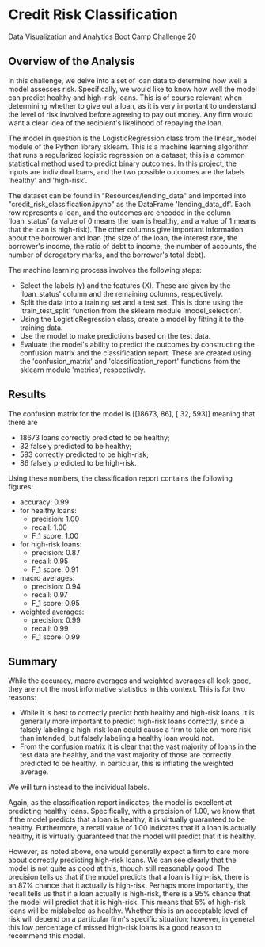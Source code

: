 # Credit Risk Classification
Data Visualization and Analytics Boot Camp Challenge 20

## Overview of the Analysis

In this challenge, we delve into a set of loan data to determine how well a model assesses risk. Specifically, we would like to know how well the model can predict healthy and high-risk loans. This is of course relevant when determining whether to give out a loan, as it is very important to understand the level of risk involved before agreeing to pay out money. Any firm would want a clear idea of the recipient's likelihood of repaying the loan.

The model in question is the LogisticRegression class from the linear_model module of the Python library sklearn. This is a machine learning algorithm that runs a regularized logistic regression on a dataset; this is a common statistical method used to predict binary outcomes. In this project, the inputs are individual loans, and the two possible outcomes are the labels 'healthy' and 'high-risk'.

The dataset can be found in "Resources/lending_data" and imported into "credit_risk_classification.ipynb" as the DataFrame 'lending_data_df'. Each row represents a loan, and the outcomes are encoded in the column 'loan_status' (a value of 0 means the loan is healthy, and a value of 1 means that the loan is high-risk). The other columns give important information about the borrower and loan (the size of the loan,	the interest rate, the borrower's income, the ratio of debt to income, the number of accounts, the number of derogatory marks, and the borrower's total debt).

The machine learning process involves the following steps:
* Select the labels (y) and the features (X). These are given by the 'loan_status' column and the remaining columns, respectively.
* Split the data into a training set and a test set. This is done using the 'train_test_split' function from the sklearn module 'model_selection'.
* Using the LogisticRegression class, create a model by fitting it to the training data.
* Use the model to make predictions based on the test data.
* Evaluate the model's ability to predict the outcomes by constructing the confusion matrix and the classification report. These are created using the 'confusion_matrix' and 'classification_report' functions from the sklearn module 'metrics', respectively.

## Results

The confusion matrix for the model is
[[18673,    86],
[   32,   593]]
meaning that there are
* 18673 loans correctly predicted to be healthy;
* 32 falsely predicted to be healthy;
* 593 correctly predicted to be high-risk;
* 86 falsely predicted to be high-risk.

Using these numbers, the classification report contains the following figures:
* accuracy: 0.99
* for healthy loans:
  * precision: 1.00
  * recall: 1.00
  * F_1 score: 1.00
* for high-risk loans:
  * precision: 0.87
  * recall: 0.95
  * F_1 score: 0.91
* macro averages:
  * precision: 0.94
  * recall: 0.97
  * F_1 score: 0.95
* weighted averages:
  * precision: 0.99
  * recall: 0.99
  * F_1 score: 0.99

## Summary

While the accuracy, macro averages and weighted averages all look good, they are not the most informative statistics in this context. This is for two reasons:
* While it is best to correctly predict both healthy and high-risk loans, it is generally more important to predict high-risk loans correctly, since a falsely labeling a high-risk loan could cause a firm to take on more risk than intended, but falsely labeling a healthy loan would not.
* From the confusion matrix it is clear that the vast majority of loans in the test data are healthy, and the vast majority of those are correctly predicted to be healthy. In particular, this is inflating the weighted average.

We will turn instead to the individual labels.

Again, as the classification report indicates, the model is excellent at predicting healthy loans. Specifically, with a precision of 1.00, we know that if the model predicts that a loan is healthy, it is virtually guaranteed to be healthy. Furthermore, a recall value of 1.00 indicates that if a loan is actually healthy, it is virtually guaranteed that the model will predict that it is healthy.

However, as noted above, one would generally expect a firm to care more about correctly predicting high-risk loans. We can see clearly that the model is not quite as good at this, though still reasonably good. The precision tells us that if the model predicts that a loan is high-risk, there is an 87% chance that it actually is high-risk. Perhaps more importantly, the recall tells us that if a loan actually is high-risk, there is a 95% chance that the model will predict that it is high-risk. This means that 5% of high-risk loans will be mislabeled as healthy. Whether this is an acceptable level of risk will depend on a particular firm's specific situation; however, in general this low percentage of missed high-risk loans is a good reason to recommend this model.